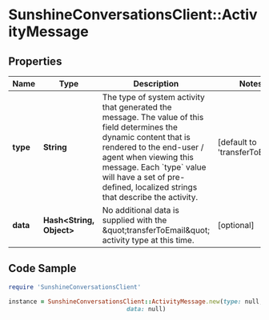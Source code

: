 # SunshineConversationsClient::ActivityMessage

## Properties

Name | Type | Description | Notes
------------ | ------------- | ------------- | -------------
**type** | **String** | The type of system activity that generated the message. The value of this field determines the dynamic content that is rendered to the end-user / agent when viewing this message. Each &#x60;type&#x60; value will have a set of pre-defined, localized strings that describe the activity. | [default to &#39;transferToEmail&#39;]
**data** | **Hash&lt;String, Object&gt;** | No additional data is supplied with the \&quot;transferToEmail\&quot; activity type at this time. | [optional] 

## Code Sample

```ruby
require 'SunshineConversationsClient'

instance = SunshineConversationsClient::ActivityMessage.new(type: null,
                                 data: null)
```


